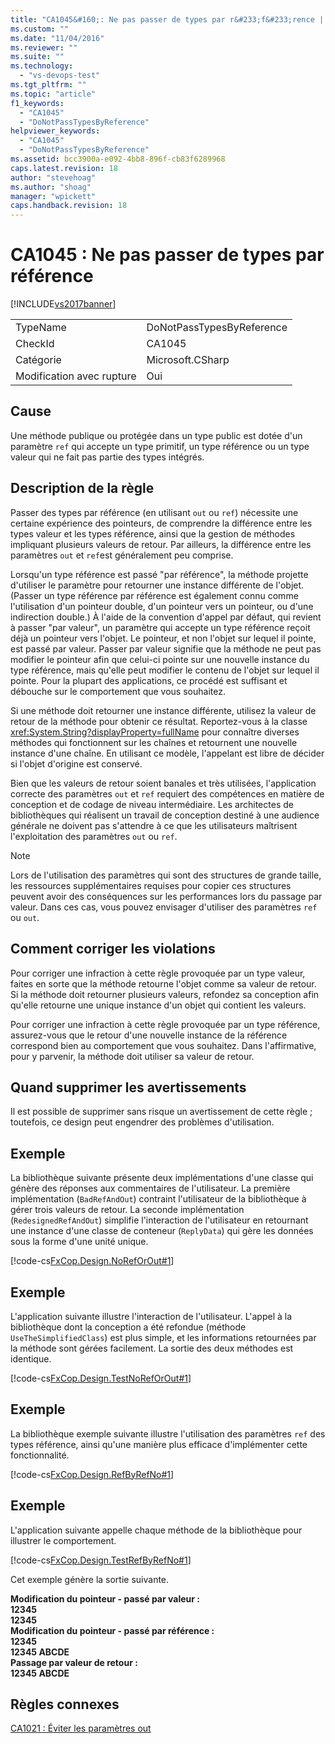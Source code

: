 ```yaml
---
title: "CA1045&#160;: Ne pas passer de types par r&#233;f&#233;rence | Microsoft Docs"
ms.custom: ""
ms.date: "11/04/2016"
ms.reviewer: ""
ms.suite: ""
ms.technology: 
  - "vs-devops-test"
ms.tgt_pltfrm: ""
ms.topic: "article"
f1_keywords: 
  - "CA1045"
  - "DoNotPassTypesByReference"
helpviewer_keywords: 
  - "CA1045"
  - "DoNotPassTypesByReference"
ms.assetid: bcc3900a-e092-4bb8-896f-cb83f6289968
caps.latest.revision: 18
author: "stevehoag"
ms.author: "shoag"
manager: "wpickett"
caps.handback.revision: 18
---
```

# CA1045&#160;: Ne pas passer de types par r&#233;f&#233;rence
[!INCLUDE[vs2017banner](../code-quality/includes/vs2017banner.md)]

|||  
|-|-|  
|TypeName|DoNotPassTypesByReference|  
|CheckId|CA1045|  
|Catégorie|Microsoft.CSharp|  
|Modification avec rupture|Oui|  
  
## Cause  
 Une méthode publique ou protégée dans un type public est dotée d'un paramètre `ref` qui accepte un type primitif, un type référence ou un type valeur qui ne fait pas partie des types intégrés.  
  
## Description de la règle  
 Passer des types par référence \(en utilisant `out` ou `ref`\) nécessite une certaine expérience des pointeurs, de comprendre la différence entre les types valeur et les types référence, ainsi que la gestion de méthodes impliquant plusieurs valeurs de retour.  Par ailleurs, la différence entre les paramètres `out` et `ref`est généralement peu comprise.  
  
 Lorsqu'un type référence est passé "par référence", la méthode projette d'utiliser le paramètre pour retourner une instance différente de l'objet. \(Passer un type référence par référence est également connu comme l'utilisation d'un pointeur double, d'un pointeur vers un pointeur, ou d'une indirection double.\) À l'aide de la convention d'appel par défaut, qui revient à passer "par valeur", un paramètre qui accepte un type référence reçoit déjà un pointeur vers l'objet.  Le pointeur, et non l'objet sur lequel il pointe, est passé par valeur.  Passer par valeur signifie que la méthode ne peut pas modifier le pointeur afin que celui\-ci pointe sur une nouvelle instance du type référence, mais qu'elle peut modifier le contenu de l'objet sur lequel il pointe.  Pour la plupart des applications, ce procédé est suffisant et débouche sur le comportement que vous souhaitez.  
  
 Si une méthode doit retourner une instance différente, utilisez la valeur de retour de la méthode pour obtenir ce résultat.  Reportez\-vous à la classe <xref:System.String?displayProperty=fullName> pour connaître diverses méthodes qui fonctionnent sur les chaînes et retournent une nouvelle instance d'une chaîne.  En utilisant ce modèle, l'appelant est libre de décider si l'objet d'origine est conservé.  
  
 Bien que les valeurs de retour soient banales et très utilisées, l'application correcte des paramètres `out` et `ref` requiert des compétences en matière de conception et de codage de niveau intermédiaire.  Les architectes de bibliothèques qui réalisent un travail de conception destiné à une audience générale ne doivent pas s'attendre à ce que les utilisateurs maîtrisent l'exploitation des paramètres `out` ou `ref`.  
  
> [!NOTE]
>  Lors de l'utilisation des paramètres qui sont des structures de grande taille, les ressources supplémentaires requises pour copier ces structures peuvent avoir des conséquences sur les performances lors du passage par valeur.  Dans ces cas, vous pouvez envisager d'utiliser des paramètres `ref` ou `out`.  
  
## Comment corriger les violations  
 Pour corriger une infraction à cette règle provoquée par un type valeur, faites en sorte que la méthode retourne l'objet comme sa valeur de retour.  Si la méthode doit retourner plusieurs valeurs, refondez sa conception afin qu'elle retourne une unique instance d'un objet qui contient les valeurs.  
  
 Pour corriger une infraction à cette règle provoquée par un type référence, assurez\-vous que le retour d'une nouvelle instance de la référence correspond bien au comportement que vous souhaitez.  Dans l'affirmative, pour y parvenir, la méthode doit utiliser sa valeur de retour.  
  
## Quand supprimer les avertissements  
 Il est possible de supprimer sans risque un avertissement de cette règle ; toutefois, ce design peut engendrer des problèmes d'utilisation.  
  
## Exemple  
 La bibliothèque suivante présente deux implémentations d'une classe qui génère des réponses aux commentaires de l'utilisateur.  La première implémentation \(`BadRefAndOut`\) contraint l'utilisateur de la bibliothèque à gérer trois valeurs de retour.  La seconde implémentation \(`RedesignedRefAndOut`\) simplifie l'interaction de l'utilisateur en retournant une instance d'une classe de conteneur \(`ReplyData`\) qui gère les données sous la forme d'une unité unique.  
  
 [!code-cs[FxCop.Design.NoRefOrOut#1](../code-quality/codesnippet/CSharp/ca1045-do-not-pass-types-by-reference_1.cs)]  
  
## Exemple  
 L'application suivante illustre l'interaction de l'utilisateur.  L'appel à la bibliothèque dont la conception a été refondue \(méthode `UseTheSimplifiedClass`\) est plus simple, et les informations retournées par la méthode sont gérées facilement.  La sortie des deux méthodes est identique.  
  
 [!code-cs[FxCop.Design.TestNoRefOrOut#1](../code-quality/codesnippet/CSharp/ca1045-do-not-pass-types-by-reference_2.cs)]  
  
## Exemple  
 La bibliothèque exemple suivante illustre l'utilisation des paramètres `ref` des types référence, ainsi qu'une manière plus efficace d'implémenter cette fonctionnalité.  
  
 [!code-cs[FxCop.Design.RefByRefNo#1](../code-quality/codesnippet/CSharp/ca1045-do-not-pass-types-by-reference_3.cs)]  
  
## Exemple  
 L'application suivante appelle chaque méthode de la bibliothèque pour illustrer le comportement.  
  
 [!code-cs[FxCop.Design.TestRefByRefNo#1](../code-quality/codesnippet/CSharp/ca1045-do-not-pass-types-by-reference_4.cs)]  
  
 Cet exemple génère la sortie suivante.  
  
  **Modification du pointeur \- passé par valeur :**  
**12345**  
**12345**  
**Modification du pointeur \- passé par référence :**  
**12345**  
**12345 ABCDE**  
**Passage par valeur de retour :**  
**12345 ABCDE**   
## Règles connexes  
 [CA1021 : Éviter les paramètres out](../code-quality/ca1021-avoid-out-parameters.md)
